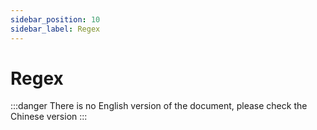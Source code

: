 ```yaml
---
sidebar_position: 10
sidebar_label: Regex
---
```


# Regex

:::danger
There is no English version of the document, please check the Chinese version
:::
